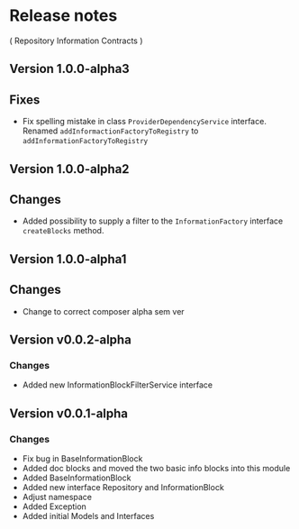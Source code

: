 # Release notes
( Repository Information Contracts )

## Version 1.0.0-alpha3
## Fixes
* Fix spelling mistake in class `ProviderDependencyService` interface. Renamed `addInformactionFactoryToRegistry` to 
`addInformationFactoryToRegistry`    

## Version 1.0.0-alpha2
## Changes
* Added possibility to supply a filter to the `InformationFactory` interface `createBlocks` method.

## Version 1.0.0-alpha1
## Changes
* Change to correct composer alpha sem ver
 
## Version v0.0.2-alpha
### Changes
* Added new InformationBlockFilterService interface 

## Version v0.0.1-alpha
### Changes
* Fix bug in BaseInformationBlock
* Added doc blocks and moved the two basic info blocks into this module
* Added BaseInformationBlock
* Added new interface Repository and InformationBlock
* Adjust namespace
* Added Exception
* Added initial Models and Interfaces

